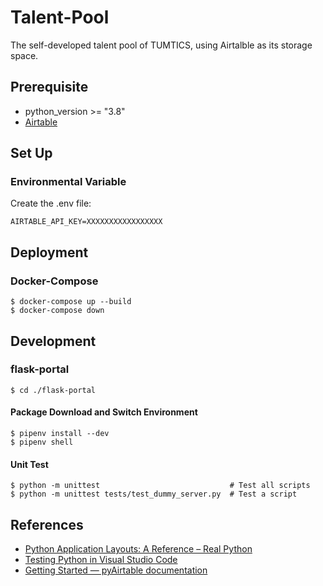 # Talent-Pool
The self-developed talent pool of TUMTICS, using Airtalble as its storage space. 

## Prerequisite

* python_version >= "3.8"
* [Airtable](https://airtable.com/)

## Set Up

### Environmental Variable

Create the .env file: 

```shell
AIRTABLE_API_KEY=XXXXXXXXXXXXXXXXX
```

## Deployment

### Docker-Compose

```shell
$ docker-compose up --build
$ docker-compose down
```

## Development

### flask-portal

```
$ cd ./flask-portal
```

#### Package Download and Switch Environment

```
$ pipenv install --dev
$ pipenv shell
```

#### Unit Test

```shell
$ python -m unittest                             # Test all scripts
$ python -m unittest tests/test_dummy_server.py  # Test a script
```

## References

* [Python Application Layouts: A Reference – Real Python](https://realpython.com/python-application-layouts/)
* [Testing Python in Visual Studio Code](https://code.visualstudio.com/docs/python/testing)
* [Getting Started — pyAirtable documentation](https://pyairtable.readthedocs.io/en/latest/getting-started.html)